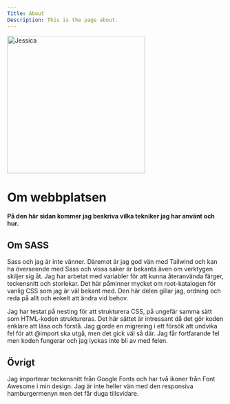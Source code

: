 ```yaml
---
Title: About
Description: This is the page about.
---
```


<picture>
    <source media="(min-width: 668px)" srcset="image/kmom06/beingfriends.webp?w=320&q=60">
    <img src="image/kmom06/beingfriends.webp?w=320&q=80" class="profile-pic" alt="Jessica" width="320" height="320" >
</picture>

Om webbplatsen
==========================

**På den här sidan kommer jag beskriva vilka tekniker jag har använt och hur.**

## Om SASS

Sass och jag är inte vänner. Däremot är jag god vän med Tailwind och kan ha överseende med Sass och vissa saker är bekanta även om verktygen skiljer sig åt. Jag har arbetat med variabler för att kunna återanvända färger, teckensnitt och storlekar. Det här påminner mycket om root-katalogen för vanlig CSS som jag är väl bekant med. Den här delen gillar jag, ordning och reda på allt och enkelt att ändra vid behov.

Jag har testat på nesting för att strukturera CSS, på ungefär samma sätt som HTML-koden struktureras. Det här sättet är intressant då det gör koden enklare att läsa och förstå.
Jag gjorde en migrering i ett försök att undvika fel för att @import ska utgå, men det gick väl så där. Jag får fortfarande fel men koden fungerar och jag lyckas inte bli av med felen.

## Övrigt

Jag importerar teckensnitt från Google Fonts och har två ikoner från Font Awesome i min design. Jag är inte heller vän med den responsiva hamburgermenyn men det får duga tillsvidare.




